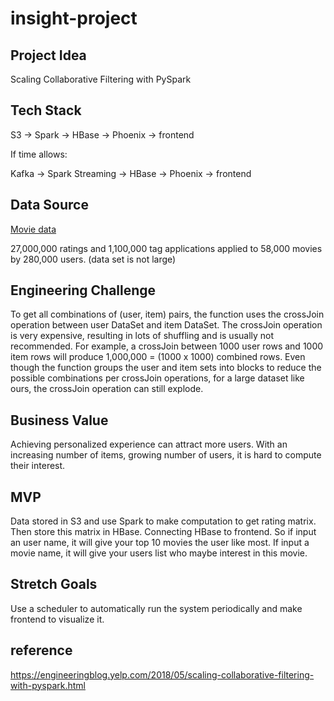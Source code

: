 # insight-project

## Project Idea
Scaling Collaborative Filtering with PySpark

## Tech Stack
S3 -> Spark -> HBase -> Phoenix -> frontend

If time allows:

Kafka -> Spark Streaming -> HBase -> Phoenix -> frontend

## Data Source
[Movie data](https://grouplens.org/datasets/movielens/)

27,000,000 ratings and 1,100,000 tag applications applied to 58,000 movies by 280,000 users.
(data set is not large)

## Engineering Challenge

To get all combinations of (user, item) pairs, the function uses the crossJoin operation between user DataSet and item DataSet. The crossJoin operation is very expensive, resulting in lots of shuffling and is usually not recommended. For example, a crossJoin between 1000 user rows and 1000 item rows will produce 1,000,000 = (1000 x 1000) combined rows. Even though the function groups the user and item sets into blocks to reduce the possible combinations per crossJoin operations, for a large dataset like ours, the crossJoin operation can still explode.

## Business Value

Achieving personalized experience can attract more users. With an increasing number of items, growing number of users, it is hard to compute their interest. 

## MVP

Data stored in S3 and use Spark to make computation to get rating matrix. Then store this matrix in HBase. Connecting HBase to frontend. So if input an user name, it will give your top 10 movies the user like most. If input a movie name, it will give your users list who maybe interest in this movie.

## Stretch Goals
Use a scheduler to automatically run the system periodically and make frontend to visualize it.

## reference
https://engineeringblog.yelp.com/2018/05/scaling-collaborative-filtering-with-pyspark.html